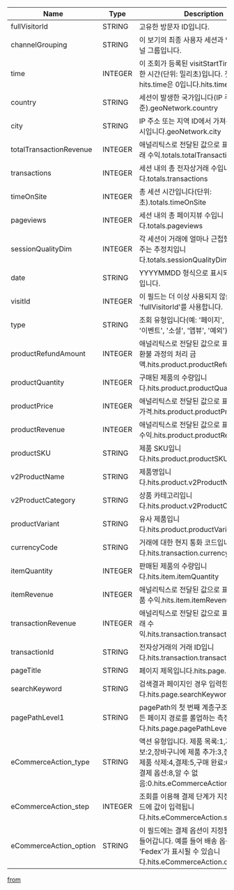 |Name                       |Type       |Description|
|---------------------------|-----|-----|
|fullVisitorId	            |STRING	    |고유한 방문자 ID입니다.|	
|channelGrouping	        |STRING	    |이 보기의 최종 사용자 세션과 연결된 기본 채널 그룹입니다.|	
|time	                    |INTEGER	|이 조회가 등록된 visitStartTime 이후 경과한 시간(단위: 밀리초)입니다. 첫 번째 조회의 hits.time은 0입니다.hits.time|
|country	                |STRING	    |세션이 발생한 국가입니다(IP 주소 기준).geoNetwork.country|	
|city	                    |STRING	    |IP 주소 또는 지역 ID에서 가져온 사용자의 도시입니다.geoNetwork.city	|
|totalTransactionRevenue	|INTEGER	|애널리틱스로 전달된 값으로 표시되는 총 거래 수익.totals.totalTransactionRevenue	|
|transactions	            |INTEGER	|세션 내의 총 전자상거래 수입니다.totals.transactions	|
|timeOnSite	                |INTEGER	|총 세션 시간입니다(단위: 초).totals.timeOnSite	|
|pageviews	                |INTEGER	|세션 내의 총 페이지뷰 수입니다.totals.pageviews	|
|sessionQualityDim	        |INTEGER	|각 세션이 거래에 얼마나 근접했는지를 보여주는 추정치입니다.totals.sessionQualityDim 	|
|date	                    |STRING	    |YYYYMMDD 형식으로 표시되는 세션 날짜입니다.	|
|visitId	                |INTEGER	|이 필드는 더 이상 사용되지 않습니다. 대신 'fullVisitorId'를 사용합니다.|	
|type	                    |STRING	    |조회 유형입니다(예: '페이지', '거래', '품목', '이벤트', '소셜', '앱뷰', '예외').hits.type	|
|productRefundAmount	    |INTEGER	|애널리틱스로 전달된 값으로 표시되는 제품 환불 과정의 처리 금액.hits.product.productRefundAmount|	
|productQuantity	        |INTEGER	|구매된 제품의 수량입니다.hits.product.productQuantity|	
|productPrice	            |INTEGER	|애널리틱스로 전달된 값으로 표시되는 제품 가격.hits.product.productPrice|	
|productRevenue	            |INTEGER	|애널리틱스로 전달된 값으로 표시되는 제품 수익.hits.product.productRevenue|	
|productSKU	                |STRING	    |제품 SKU입니다.hits.product.productSKU|	
|v2ProductName	            |STRING	    |제품명입니다.hits.product.v2ProductName|	
|v2ProductCategory	        |STRING	    |상품 카테고리입니다.hits.product.v2ProductCategory|	
|productVariant	            |STRING	    |유사 제품입니다.hits.product.productVariant|	
|currencyCode	            |STRING	    |거래에 대한 현지 통화 코드입니다.hits.transaction.currencyCode|	
|itemQuantity	            |INTEGER	|판매된 제품의 수량입니다.hits.item.itemQuantity|	
|itemRevenue	            |INTEGER	|애널리틱스로 전달된 값으로 표시되는 총 상품 수익.hits.item.itemRevenue|	
|transactionRevenue	        |INTEGER	|애널리틱스로 전달된 값으로 표시되는 총 거래 수익.hits.transaction.transactionRevenue|	
|transactionId	            |STRING	    |전자상거래의 거래 ID입니다.hits.transaction.transactionId|	
|pageTitle	                |STRING	    |페이지 제목입니다.hits.page.pageTitle|	
|searchKeyword	            |STRING	    |검색결과 페이지인 경우 입력한 키워드입니다.hits.page.searchKeyword|	
|pagePathLevel1	            |STRING	    |pagePath의 첫 번째 계층구조 수준에서 모든 페이지 경로를 롤업하는 측정기준입니다.hits.page.pagePathLevel1|	
|eCommerceAction_type	    |STRING	    |액션 유형입니다. 제품 목록:1,제품 세부정보:2,장바구니에 제품 추가:3,장바구니에서 제품 삭제:4,결제:5,구매 완료:6,구매 환불:7,결제 옵션:8,알 수 없음:0.hits.eCommerceAction.action_type|	
|eCommerceAction_step	    |INTEGER	|조회를 이용해 결제 단계가 지정될 경우 이 필드에 값이 입력됩니다.hits.eCommerceAction.step|	
|eCommerceAction_option	    |STRING	    |이 필드에는 결제 옵션이 지정될 경우에 값이 들어갑니다. 예를 들어 배송 옵션에 'Fedex'가 표시될 수 있습니다.hits.eCommerceAction.option|	

[from](https://support.google.com/analytics/answer/3437719?hl=ko&ref_topic=3416089)